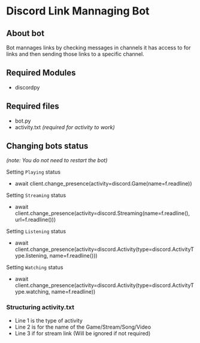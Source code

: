 # Discord Link Mannaging Bot
## About bot
Bot mannages links by checking messages in channels it has access to for links and then sending those links to a specific channel.

## Required Modules
 - discordpy

## Required files
 - bot.py
 - activity.txt *(required for activity to work)*

## Changing bots status
*(note: You do not need to restart the bot)*

Setting `Playing` status
 - await client.change_presence(activity=discord.Game(name=f.readline))

Setting `Streaming` status
 - await client.change_presence(activity=discord.Streaming(name=f.readline(), url=f.readline()))

Setting `Listening` status
 - await client.change_presence(activity=discord.Activity(type=discord.ActivityType.listening, name=f.readline()))

Setting `Watching` status
 - await client.change_presence(activity=discord.Activity(type=discord.ActivityType.watching, name=f.readline))

### Structuring activity.txt 
 - Line 1 is the type of activity
 - Line 2 is for the name of the Game/Stream/Song/Video
 - Line 3 if for stream link (Will be ignored if not required)
